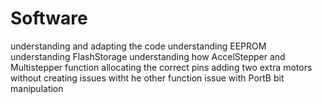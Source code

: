 # Software

understanding and adapting the code
understanding EEPROM
understanding FlashStorage
understanding how AccelStepper and Multistepper function
allocating the correct pins
adding two extra motors without creating issues witht he other function
issue with PortB
bit manipulation
